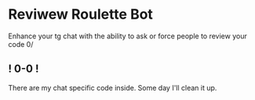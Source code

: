 # Reviwew Roulette Bot

Enhance your tg chat with the ability to ask or force people to review your code 0/

## ! 0-0 !

There are my chat specific code inside. Some day I'll clean it up.
